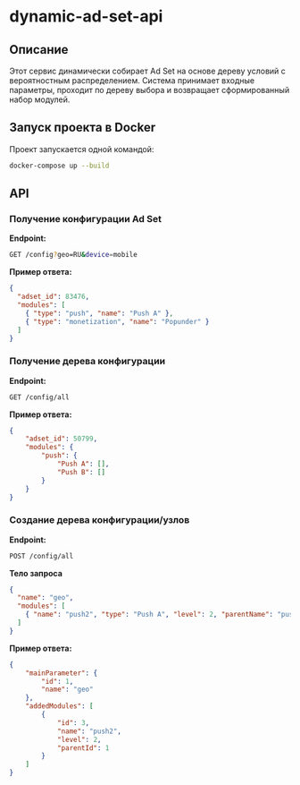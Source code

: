 # dynamic-ad-set-api

## Описание
Этот сервис динамически собирает Ad Set на основе дереву условий с вероятностным распределением. 
Система принимает входные параметры, проходит по дереву выбора и возвращает сформированный набор модулей.

## Запуск проекта в Docker

Проект запускается одной командой:

```sh
docker-compose up --build
```

## API

### Получение конфигурации Ad Set

**Endpoint:**
```sh
GET /config?geo=RU&device=mobile
```

**Пример ответа:**
```json
{
  "adset_id": 83476,
  "modules": [
    { "type": "push", "name": "Push A" },
    { "type": "monetization", "name": "Popunder" }
  ]
}
```

### Получение дерева конфигурации

**Endpoint:**
```sh
GET /config/all
```

**Пример ответа:**
```json
{
    "adset_id": 50799,
    "modules": {
        "push": {
            "Push A": [],
            "Push B": []
        }
    }
}
```

### Создание дерева конфигурации/узлов

**Endpoint:**
```sh
POST /config/all
```

**Тело запроса** 
```json
{
  "name": "geo",
  "modules": [
    { "name": "push2", "type": "Push A", "level": 2, "parentName": "push1" }
  ]
} 
```

**Пример ответа:**
```json
{
    "mainParameter": {
        "id": 1,
        "name": "geo"
    },
    "addedModules": [
        {
            "id": 3,
            "name": "push2",
            "level": 2,
            "parentId": 1
        }
    ]
}
```